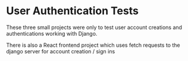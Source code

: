 # User Authentication Tests

These three small projects were only to test user account creations and authentications working with Django.

There is also a React frontend project which uses fetch requests to the django server for account creation / sign ins


